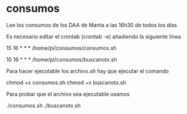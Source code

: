 # consumos
Lee los consumos de los DAA de Manta a las 16h30 de todos los días

Es necesario editar el crontab (crontab -e) añadiendo la siguiente línea

15 16 * * * /home/pi/consumos/consumos.sh

10 16 * * * /home/pi/consumos/buscanotx.sh

Para hacer ejecutable los archivo.sh hay que ejecutar el comando

chmod +x consumos.sh
chmod +x buscanotx.sh

Para probar que el archivo sea ejecutable usamos

./consumos.sh
./buscanotx.sh



